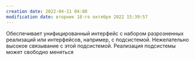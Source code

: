 ```yaml
---
creation date: 2022-04-11 04:08
modification date: вторник 18-го октября 2022 15:39:57
---
```


Обеспечивает унифицированный интерфейс с набором разрозненных реализаций или интерфейсов, например, с подсистемой. Нежелательно высокое связывание с этой подсистемой. Реализация подсистемы может свободно меняться